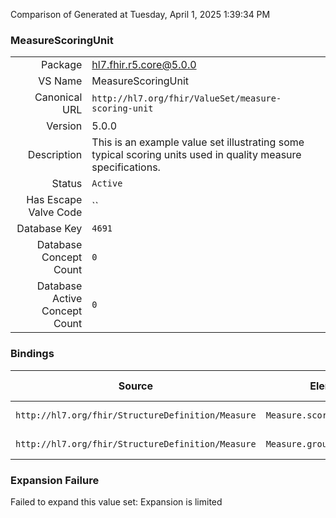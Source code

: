 Comparison of 
Generated at Tuesday, April 1, 2025 1:39:34 PM

### MeasureScoringUnit

|      |     |
| ---: | --- |
| Package | hl7.fhir.r5.core@5.0.0 |
| VS Name | MeasureScoringUnit |
| Canonical URL | `http://hl7.org/fhir/ValueSet/measure-scoring-unit` |
| Version | 5.0.0 |
| Description | This is an example value set illustrating some typical scoring units used in quality measure specifications. |
| Status | `Active` |
| Has Escape Valve Code | `` |
| Database Key | `4691` |
| Database Concept Count | `0` |
| Database Active Concept Count | `0` |
### Bindings

| Source | Element | Binding | Strength | Element Short |
| ------ | ------- | ------- | -------- | ------------- |
| `http://hl7.org/fhir/StructureDefinition/Measure` | `Measure.scoringUnit` | `http://hl7.org/fhir/ValueSet/measure-scoring-unit` | `Example` | What units? |
| `http://hl7.org/fhir/StructureDefinition/Measure` | `Measure.group.scoringUnit` | `http://hl7.org/fhir/ValueSet/measure-scoring-unit` | `Example` | What units? |

### Expansion Failure

Failed to expand this value set: Expansion is limited
